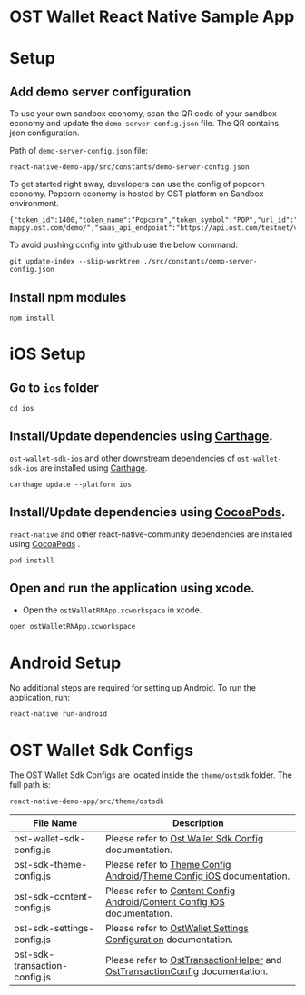 # OST Wallet React Native Sample App


# Setup

## Add demo server configuration

To use your own sandbox economy, scan the QR code of your sandbox economy and update the `demo-server-config.json` file. The QR contains json configuration.

Path of `demo-server-config.json` file:
```
react-native-demo-app/src/constants/demo-server-config.json
```

To get started right away, developers can use the config of popcorn economy.
Popcorn economy is hosted by OST platform on Sandbox environment.
```
{"token_id":1400,"token_name":"Popcorn","token_symbol":"POP","url_id":"55c0c94b98ef6362e7d2d10fe60572819d7d31e54f8017aaba95eb225cc1bff7","mappy_api_endpoint":"https://demo-mappy.ost.com/demo/","saas_api_endpoint":"https://api.ost.com/testnet/v2/","view_api_endpoint":"https://view.ost.com/testnet/"}
```

To avoid pushing config into github use the below command:
```
git update-index --skip-worktree ./src/constants/demo-server-config.json
```

## Install npm modules
```
npm install
```

# iOS Setup

## Go to `ios` folder
```
cd ios
```

## Install/Update dependencies using [Carthage](https://github.com/Carthage/Carthage).
`ost-wallet-sdk-ios` and other downstream dependencies of `ost-wallet-sdk-ios` are installed using [Carthage](https://github.com/Carthage/Carthage).

```
carthage update --platform ios
```

## Install/Update dependencies using [CocoaPods](https://guides.cocoapods.org/using/getting-started.html).
`react-native` and other react-native-community dependencies are  installed using [CocoaPods](https://guides.cocoapods.org/using/getting-started.html) .
```
pod install
```

## Open and run the application using xcode.
- Open the `ostWalletRNApp.xcworkspace` in xcode.

```
open ostWalletRNApp.xcworkspace
```

# Android Setup
No additional steps are required for setting up Android.
To run the application, run:
```
react-native run-android
```


# OST Wallet Sdk Configs
The OST Wallet Sdk Configs are located inside the `theme/ostsdk` folder. The full path is:
```
react-native-demo-app/src/theme/ostsdk
```

| File Name | Description |
| --------- | ----------- |
| ost-wallet-sdk-config.js | Please refer to [Ost Wallet Sdk Config](https://github.com/ostdotcom/ost-wallet-sdk-react-native#initializing-sdk-with-config) documentation. |
| ost-sdk-theme-config.js | Please refer to [Theme Config Android](https://github.com/ostdotcom/ost-wallet-sdk-android/blob/release-2.3/documentation/ThemeConfig.md)/[Theme Config iOS](https://github.com/ostdotcom/ost-wallet-sdk-ios/blob/release-2.3/documentation/ThemeConfig.md) documentation. |
| ost-sdk-content-config.js | Please refer to [Content Config Android](https://github.com/ostdotcom/ost-wallet-sdk-android/blob/release-2.3/documentation/ContentConfig.md)/[Content Config iOS](https://github.com/ostdotcom/ost-wallet-sdk-ios/blob/release-2.3/documentation/ContentConfig.md) documentation. |
| ost-sdk-settings-config.js | Please refer to [OstWallet Settings Configuration](https://github.com/ostdotcom/ost-wallet-sdk-react-native/blob/develop/documentation/OstWalletSettings.md) documentation. |
| ost-sdk-transaction-config.js | Please refer to [OstTransactionHelper](https://github.com/ostdotcom/ost-wallet-sdk-react-native/blob/develop/documentation/OstTransactionHelper.md) and [OstTransactionConfig](https://github.com/ostdotcom/ost-wallet-sdk-react-native/blob/develop/documentation/OstTransactionConfig.md) documentation. |
